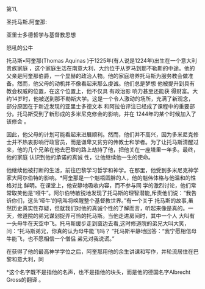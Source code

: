 第11,

圣托马斯.阿奎那:

亚里士多德哲学与基督教思想

怒吼的公牛

托马斯•阿奎那(Thomas  Aquinas  )于1225年(有人说是1224年)出生在一个意大利贵族家庭 ，这个家庭生活在南意大利，大约位于从罗马到那不勒斯的中途。他的父亲是阿奎那伯爵，一个显赫的政治人物。他的家庭培养托马斯为服务教会做准备。然而，他父母的动机并不像看起来那么虔诚。他们总是梦想 他被提升到具有教会权威的位置，在这个位置上，他不仅具 有政治影 响力甚至还能获 得财富。大约14岁时，他被送到那不勒斯大学。这是一个令人激动的场所，充满了新观念，部分原因在于新近发现的亚里士多德文本 和阿拉伯评注已经成了课程中的重要部 分。托马斯受到了新形成的多米尼克修会的影响，并在 1244年的某个时候加入了 该修会 。

因此，他父母的计划可能看起来进展顺利。然而，他们并不高兴，因为多米尼克修士并不热衷影响行政官员，而是谦卑又贫穷的传教士和学者。为了让托马斯清醒过来，他的几个兄弟在他去巴黎的路上劫持了他，把他关在一座塔里一年多。最终，他的家庭 认识到他的承诺的真诚 性，让他继续他一生的使命。

他继续他被打断的生活，前往巴黎学习哲学和神学。在那里，他受到多米尼克神学家大阿尔伯特的影响。*阿奎那是一个魁梧圆胖的人，他的魁伟体格与他温和的性格对比 鲜明。在课堂上，他安静地吸收内容，而不参与同 学的激烈讨论，他们常常取笑他是“哑牛”。阿尔伯特敏锐地发现了托马斯的理智潜能,斥责他们说：“我告诉你们，这头’哑牛’的吼叫将唤醒整个基督教世界。”有一个关于 托马斯的故事,虽然历史真实性存疑，但就我们对他的真诚个性的了解而言，听起来像是真的。一天，修道院的弟兄谋划捉弄可怜的托马斯。当他走进房间时，其中一个人 大叫有一头母牛在天空中飞。托马斯缓步走到窗边去看,这时修道院的弟兄大叫大笑，问：“托马斯弟兄，你真的认为母牛能飞吗？ ”托马斯平静地回答：“我宁愿相信母牛能飞，也不愿相信一个僧侣 弟兄对我说谎。”

在获得了他的最高神学学位之后，阿奎那用他的余生讲课和写作，并轮流居住在巴黎和意大利，同

*这个名字既不是指他的名声，也不是指他的块头，而是他的德国名字Albrecht  Gross的翻译 。

